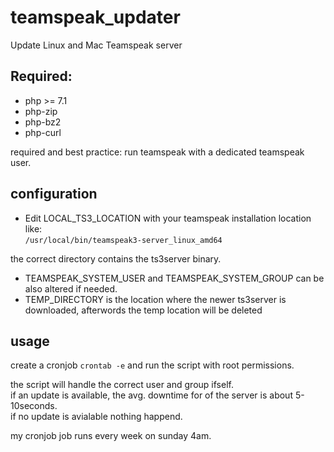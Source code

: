 # teamspeak_updater
Update Linux and Mac Teamspeak server

## Required:
* php >= 7.1
* php-zip
* php-bz2
* php-curl

required and best practice: run teamspeak with a dedicated teamspeak user.   

## configuration

* Edit LOCAL_TS3_LOCATION with your teamspeak installation location like:    
``` /usr/local/bin/teamspeak3-server_linux_amd64 ```

the correct directory contains the ts3server binary.
* TEAMSPEAK_SYSTEM_USER and TEAMSPEAK_SYSTEM_GROUP can be also altered if needed.
* TEMP_DIRECTORY is the location where the newer ts3server is downloaded, afterwords the temp location will be deleted 


## usage 

create a cronjob ``` crontab -e ``` and run the script with root permissions.

the script will handle the correct user and group ifself.   
if an update is available, the avg. downtime for of the server is about 5-10seconds.    
if no update is avialable nothing happend.     

my cronjob job runs every week on sunday 4am.
